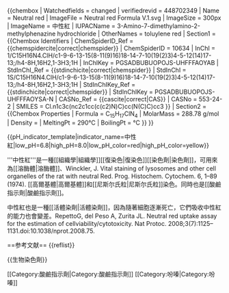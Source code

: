 {{chembox
| Watchedfields = changed
| verifiedrevid = 448702349
| Name = Neutral red
| ImageFile = Neutral red Formula V.1.svg
| ImageSize = 300px
| ImageName = 中性紅
| IUPACName = 3-Amino-7-dimethylamino-2-methylphenazine hydrochloride
| OtherNames = toluylene red
| Section1 = {{Chembox Identifiers
| ChemSpiderID_Ref = {{chemspidercite|correct|chemspider}}
| ChemSpiderID = 10634
| InChI = 1/C15H16N4.ClH/c1-9-6-13-15(8-11(9)16)18-14-7-10(19(2)3)4-5-12(14)17-13;/h4-8H,16H2,1-3H3;1H
| InChIKey = PGSADBUBUOPOJS-UHFFFAOYAB
| StdInChI_Ref = {{stdinchicite|correct|chemspider}}
| StdInChI = 1S/C15H16N4.ClH/c1-9-6-13-15(8-11(9)16)18-14-7-10(19(2)3)4-5-12(14)17-13;/h4-8H,16H2,1-3H3;1H
| StdInChIKey_Ref = {{stdinchicite|correct|chemspider}}
| StdInChIKey = PGSADBUBUOPOJS-UHFFFAOYSA-N
| CASNo_Ref = {{cascite|correct|CAS}}
| CASNo = 553-24-2
| SMILES = Cl.n1c3c(nc2c1cc(c(c2)N)C)cc(N(C)C)cc3
}}
| Section2 = {{Chembox Properties
| Formula = C<sub>15</sub>H<sub>17</sub>ClN<sub>4</sub>
| MolarMass = 288.78 g/mol
| Density =
| MeltingPt = 290°C
| BoilingPt = °C
}}
}}

{{pH_indicator_template|indicator_name=中性紅|low_pH=6.8|high_pH=8.0|low_pH_color=red|high_pH_color=yellow}}

'''中性紅'''是一種[[組織學|組織學]][[復染色|復染色]][[染色劑|染色劑]]，可用來為[[溶酶體|溶酶體]]、<ref>Winckler, J. Vital staining of lysosomes and other cell organelles of the rat with neutral Red. Prog. Histochem. Cytochem. 6, 1–89 (1974).</ref> [[高爾基體|高爾基體]]和[[尼斯尔氏粒|尼斯尔氏粒]]染色。同時也是[[酸鹼指示劑|酸鹼指示劑]]。

中性紅也是一種[[活體染劑|活體染劑]]，因為隨著細胞逐漸死亡，它們吸收中性紅的能力也會變差。<ref name=":0">RepettoG, del Peso A, Zurita JL. Neutral red uptake assay for the estimation of cellviability/cytotoxicity. Nat Protoc. 2008;3(7):1125–1131.doi:10.1038/nprot.2008.75.</ref>

==参考文献==
{{reflist}}


{{生物染色劑}}

[[Category:酸鹼指示劑|Category:酸鹼指示劑]]
[[Category:吩嗪|Category:吩嗪]]